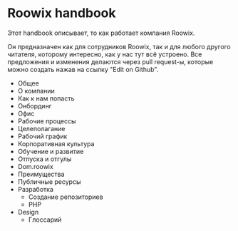 # Roowix handbook

Этот handbook описывает, то как работает компания Roowix. 

Он предназначен как для сотрудников Roowix, так и для любого другого читателя, которому интересно, как у нас тут всё устроено. Все предложения и изменения делаются через pull request-ы, которые можно создать нажав на ссылку "Edit on Github".

* Общее
 * О компании
  * Как к нам попасть
  * Онбординг
  * Офис
  * Рабочие процессы
  * Целеполагание
  * Рабочий график
  * Корпоративная культура
  * Обучение и развитие
  * Отпуска и отгулы
  * Dom.roowix
  * Преимущества
  * Публичные ресурсы
* Разработка
  * Создание репозиториев
  * PHP
* Design
  * Глоссарий
